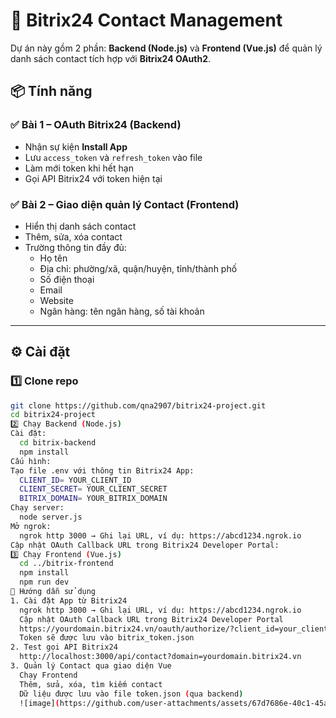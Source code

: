 # 📇 Bitrix24 Contact Management

Dự án này gồm 2 phần: **Backend (Node.js)** và **Frontend (Vue.js)** để quản lý danh sách contact tích hợp với **Bitrix24 OAuth2**.

## 📦 Tính năng

### ✅ Bài 1 – OAuth Bitrix24 (Backend)
- Nhận sự kiện **Install App**
- Lưu `access_token` và `refresh_token` vào file
- Làm mới token khi hết hạn
- Gọi API Bitrix24 với token hiện tại

### ✅ Bài 2 – Giao diện quản lý Contact (Frontend)
- Hiển thị danh sách contact
- Thêm, sửa, xóa contact
- Trường thông tin đầy đủ:
  - Họ tên
  - Địa chỉ: phường/xã, quận/huyện, tỉnh/thành phố
  - Số điện thoại
  - Email
  - Website
  - Ngân hàng: tên ngân hàng, số tài khoản

---

## ⚙️ Cài đặt

### 1️⃣ Clone repo
```bash
git clone https://github.com/qna2907/bitrix24-project.git
cd bitrix24-project
2️⃣ Chạy Backend (Node.js)
Cài đặt:
  cd bitrix-backend
  npm install
Cấu hình:
Tạo file .env với thông tin Bitrix24 App:
  CLIENT_ID= YOUR_CLIENT_ID
  CLIENT_SECRET= YOUR_CLIENT_SECRET
  BITRIX_DOMAIN= YOUR_BITRIX_DOMAIN
Chạy server:
  node server.js
Mở ngrok:
  ngrok http 3000 → Ghi lại URL, ví dụ: https://abcd1234.ngrok.io
Cập nhật OAuth Callback URL trong Bitrix24 Developer Portal:
3️⃣ Chạy Frontend (Vue.js)
  cd ../bitrix-frontend
  npm install
  npm run dev
🚀 Hướng dẫn sử dụng
1. Cài đặt App từ Bitrix24
  ngrok http 3000 → Ghi lại URL, ví dụ: https://abcd1234.ngrok.io
  Cập nhật OAuth Callback URL trong Bitrix24 Developer Portal
  https://yourdomain.bitrix24.vn/oauth/authorize/?client_id=your_client_id
  Token sẽ được lưu vào bitrix_token.json
2. Test gọi API Bitrix24
  http://localhost:3000/api/contact?domain=yourdomain.bitrix24.vn
3. Quản lý Contact qua giao diện Vue
  Chạy Frontend
  Thêm, sửa, xóa, tìm kiếm contact
  Dữ liệu được lưu vào file token.json (qua backend)
  ![image](https://github.com/user-attachments/assets/67d7686e-40c1-45a7-964d-0c4a6fbe9aae)
